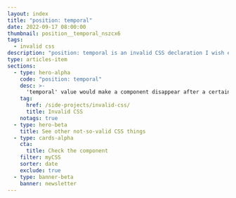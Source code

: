 ```yaml
---
layout: index
title: "position: temporal"
date: 2022-09-17 08:00:00
thumbnail: position__temporal_nszcx6
tags:
  - invalid css
description: "position: temporal is an invalid CSS declaration I wish existed."
type: articles-item
sections:
  - type: hero-alpha
    code: "position: temporal"
    desc: >-
      'temporal' value would make a component disappear after a certain amount of seconds, like alerts or messages.
    tag:
      href: /side-projects/invalid-css/
      title: Invalid CSS
    notags: true
  - type: hero-beta
    title: See other not-so-valid CSS things
  - type: cards-alpha
    cta:
      title: Check the component
    filter: myCSS
    sorter: date
    exclude: true
  - type: banner-beta
    banner: newsletter
---
```

